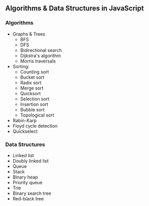 
## Algorithms & Data Structures in JavaScript

### Algorithms

* Graphs & Trees
  * BFS
  * DFS
  * Bidirectional search
  * Dijkstra's algorithm
  * Morris traversals
* Sorting:
  * Counting sort
  * Bucket sort
  * Radix sort
  * Merge sort
  * Quicksort
  * Selection sort
  * Insertion sort
  * Bubble sort
  * Topological sort
* Rabin-Karp 
* Floyd cycle detection
* Quickselect

### Data Structures

* Linked list
* Doubly linked list
* Queue
* Stack
* Binary heap
* Priority queue
* Trie
* Binary search tree
* Red-black tree

